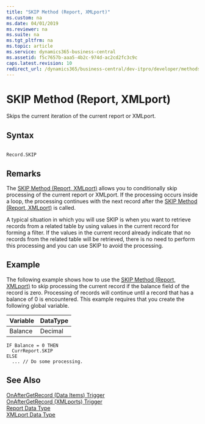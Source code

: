 ```yaml
---
title: "SKIP Method (Report, XMLport)"
ms.custom: na
ms.date: 04/01/2019
ms.reviewer: na
ms.suite: na
ms.tgt_pltfrm: na
ms.topic: article
ms.service: dynamics365-business-central
ms.assetid: f5c7657b-aaa5-4b2c-974d-ac2cd2fc3c9c
caps.latest.revision: 10
redirect_url: /dynamics365/business-central/dev-itpro/developer/methods-auto/library
---
```


 

# SKIP Method (Report, XMLport)
Skips the current iteration of the current report or XMLport.  

## Syntax  

```  

Record.SKIP  
```  

## Remarks  
 The [SKIP Method \(Report, XMLport\)](devenv-SKIP-Method-Report-XMLport.md) allows you to conditionally skip processing of the current report or XMLport. If the processing occurs inside a loop, the processing continues with the next record after the [SKIP Method \(Report, XMLport\)](devenv-SKIP-Method-Report-XMLport.md) is called.  

 A typical situation in which you will use SKIP is when you want to retrieve records from a related table by using values in the current record for forming a filter. If the values in the current record already indicate that no records from the related table will be retrieved, there is no need to perform this processing and you can use SKIP to avoid the processing.  

## Example  
 The following example shows how to use the [SKIP Method \(Report, XMLport\)](devenv-SKIP-Method-Report-XMLport.md) to skip processing the current record if the balance field of the record is zero. Processing of records will continue until a record that has a balance of 0 is encountered. This example requires that you create the following global variable.  

|Variable|DataType|  
|--------------|--------------|  
|Balance|Decimal|  

```  
IF Balance = 0 THEN  
  CurrReport.SKIP  
ELSE  
  ... // Do some processing.  
```  

## See Also  
 [OnAfterGetRecord \(Data Items\) Trigger](../triggers/devenv-OnAfterGetRecord-Data-Items-Trigger.md)   
 [OnAfterGetRecord \(XMLports\) Trigger](../triggers/devenv-OnAfterGetRecord-XMLports-Trigger.md)   
 [Report Data Type](../datatypes/devenv-Report-Data-Type.md)   
 [XMLport Data Type](../datatypes/devenv-XMLport-Data-Type.md)
